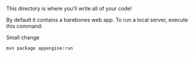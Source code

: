 This directory is where you'll write all of your code!

By default it contains a barebones web app. To run a local server, execute this
command:

Small change
```bash
mvn package appengine:run
```